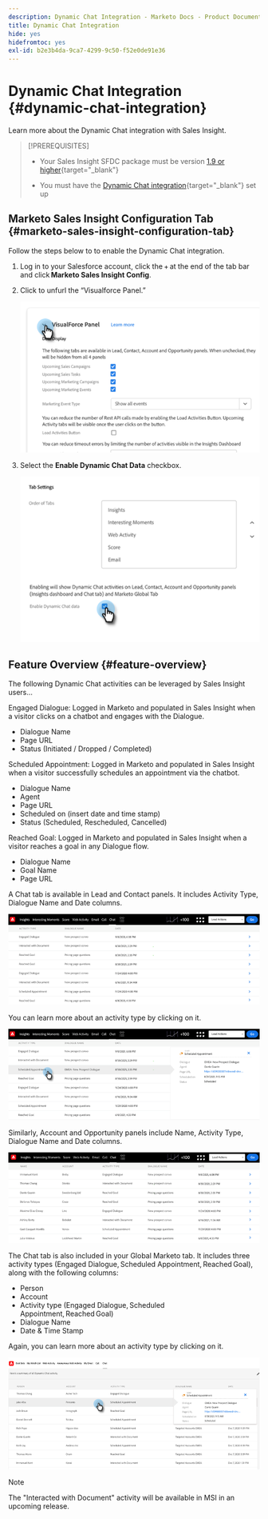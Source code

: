 ```yaml
---
description: Dynamic Chat Integration - Marketo Docs - Product Documentation
title: Dynamic Chat Integration
hide: yes
hidefromtoc: yes
exl-id: b2e3b4da-9ca7-4299-9c50-f52e0de91e36
---
```

# Dynamic Chat Integration {#dynamic-chat-integration}

Learn more about the Dynamic Chat integration with Sales Insight.

>[!PREREQUISITES]
>
>* Your Sales Insight SFDC package must be version [1.9 or higher](/help/marketo/product-docs/marketo-sales-insight/msi-for-salesforce/upgrading/upgrading-your-msi-package.md){target="_blank"}
>
>* You must have the [Dynamic Chat integration](/help/marketo/product-docs/demand-generation/dynamic-chat/dynamic-chat-overview.md){target="_blank"} set up

## Marketo Sales Insight Configuration Tab {#marketo-sales-insight-configuration-tab}

Follow the steps below to to enable the Dynamic Chat integration.

1. Log in to your Salesforce account, click the + at the end of the tab bar and click **Marketo Sales Insight Config**.

1. Click to unfurl the “Visualforce Panel.”

   ![](assets/dynamic-chat-integration-1.png)

1. Select the **Enable Dynamic Chat Data** checkbox.

   ![](assets/dynamic-chat-integration-2.png)

## Feature Overview {#feature-overview}

The following Dynamic Chat activities can be leveraged by Sales Insight users...

Engaged Dialogue: Logged in Marketo and populated in Sales Insight when a visitor clicks on a chatbot and engages with the Dialogue.

* Dialogue Name
* Page URL
* Status (Initiated / Dropped / Completed)

Scheduled Appointment: Logged in Marketo and populated in Sales Insight when a visitor successfully schedules an appointment via the chatbot.

* Dialogue Name
* Agent
* Page URL
* Scheduled on (insert date and time stamp)
* Status (Scheduled, Rescheduled, Cancelled)

Reached Goal: Logged in Marketo and populated in Sales Insight when a visitor reaches a goal in any Dialogue flow.

* Dialogue Name
* Goal Name
* Page URL

A Chat tab is available in Lead and Contact panels. It includes Activity Type, Dialogue Name and Date columns.

   ![](assets/dynamic-chat-integration-3.png)

You can learn more about an activity type by clicking on it.  

   ![](assets/dynamic-chat-integration-4.png)

Similarly, Account and Opportunity panels include Name, Activity Type, Dialogue Name and Date columns.

   ![](assets/dynamic-chat-integration-5.png)

The Chat tab is also included in your Global Marketo tab. It includes three activity types (Engaged Dialogue, Scheduled Appointment, Reached Goal), along with the following columns:

* Person
* Account
* Activity type (Engaged Dialogue, Scheduled Appointment, Reached Goal)
* Dialogue Name
* Date & Time Stamp

Again, you can learn more about an activity type by clicking on it.

   ![](assets/dynamic-chat-integration-6.png)

>[!NOTE]
>
>The "Interacted with Document" activity will be available in MSI in an upcoming release.
